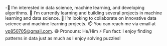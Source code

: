 -👀 I’m interested in data science, machine learning, and developing algorithms.
🌱 I’m currently learning and building several projects in machine learning and data science.
💞️ I’m looking to collaborate on innovative data science and machine learning projects.
📫 You can reach me via email at vp850705@gmail.com.
😄 Pronouns: He/Him
⚡ Fun fact: I enjoy finding patterns in data just as much as I enjoy solving puzzles!


<!---
vishalkumarpandey850/vishalkumarpandey850 is a ✨ special ✨ repository because its `README.md` (this file) appears on your GitHub profile.
You can click the Preview link to take a look at your changes.
--->
